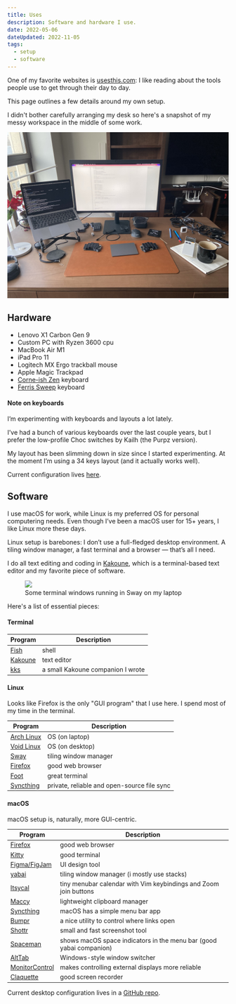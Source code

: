 ```yaml
---
title: Uses
description: Software and hardware I use.
date: 2022-05-06
dateUpdated: 2022-11-05
tags:
  - setup
  - software
---
```


One of my favorite websites is [usesthis.com](https://usesthis.com/): I like
reading about the tools people use to get through their day to day.

This page outlines a few details around my own setup.

I didn't bother carefully arranging my desk so here's a snapshot of my messy
workspace in the middle of some work.

![desk](img/desk.jpg)

## Hardware

- Lenovo X1 Carbon Gen 9
- Custom PC with Ryzen 3600 cpu
- MacBook Air M1
- iPad Pro 11
- Logitech MX Ergo trackball mouse
- Apple Magic Trackpad
- [Corne-ish Zen][corneish] keyboard
- [Ferris Sweep][sweep] keyboard

[corneish]: https://lowprokb.ca/products/corne-ish-zen-2
[sweep]: https://github.com/davidphilipbarr/Sweep

#### Note on keyboards

I’m experimenting with keyboards and layouts a lot lately.

I’ve had a bunch of various keyboards over the last couple years, but I prefer
the low-profile Choc switches by Kailh (the Purpz version).

My layout has been slimming down in size since I started experimenting. At the
moment I’m using a 34 keys layout (and it actually works well).

Current configuration lives [here](https://github.com/kkga/zmk-config).

## Software

I use macOS for work, while Linux is my preferred OS for personal computering
needs. Even though I’ve been a macOS user for 15+ years, I like Linux more these
days.

Linux setup is barebones: I don’t use a full-fledged desktop environment. A
tiling window manager, a fast terminal and a browser — that’s all I need.

I do all text editing and coding in [Kakoune](https://kakoune.org/), which is a
terminal-based text editor and my favorite piece of software.

<figure class="full-bleed">
  <a href="https://raw.githubusercontent.com/kkga/config/master/.local/share/desktop.png">
    <img src="https://raw.githubusercontent.com/kkga/config/master/.local/share/desktop.png" />
  </a>
  <figcaption>Some terminal windows running in Sway on my laptop</figcaption>
</figure>

Here's a list of essential pieces:

#### Terminal

| Program                         | Description                       |
| ------------------------------- | --------------------------------- |
| [Fish](https://fishshell.com/)  | shell                             |
| [Kakoune](https://kakoune.org/) | text editor                       |
| [kks](projects/kks.md)          | a small Kakoune companion I wrote |

#### Linux

Looks like Firefox is the only "GUI program" that I use here. I spend most of my
time in the terminal.

| Program                                | Description                                 |
| -------------------------------------- | ------------------------------------------- |
| [Arch Linux](https://archlinux.org/)   | OS (on laptop)                              |
| [Void Linux](https://voidlinux.org/)   | OS (on desktop)                             |
| [Sway](https://swaywm.org/)            | tiling window manager                       |
| [Firefox](https://firefox.com/)        | good web browser                            |
| [Foot](https://codeberg.org/dnkl/foot) | great terminal                              |
| [Syncthing](https://syncthing.net/)    | private, reliable and open-source file sync |

#### macOS

macOS setup is, naturally, more GUI-centric.

| Program                                                            | Description                                                         |
| ------------------------------------------------------------------ | ------------------------------------------------------------------- |
| [Firefox](https://www.mozilla.org/en-US/firefox/new/)              | good web browser                                                    |
| [Kitty](https://sw.kovidgoyal.net/kitty/)                          | good terminal                                                       |
| [Figma/FigJam](https://figma.com/)                                 | UI design tool                                                      |
| [yabai](https://github.com/koekeishiya/yabai)                      | tiling window manager (i mostly use stacks)                         |
| [Itsycal](https://www.mowglii.com/itsycal/)                        | tiny menubar calendar with Vim keybindings and Zoom join buttons    |
| [Maccy](https://maccy.app/)                                        | lightweight clipboard manager                                       |
| [Syncthing](https://syncthing.net/)                                | macOS has a simple menu bar app                                     |
| [Bumpr](https://www.getbumpr.com)                                  | a nice utility to control where links open                          |
| [Shottr](https://shottr.cc/)                                       | small and fast screenshot tool                                      |
| [Spaceman](https://github.com/Jaysce/Spaceman)                     | shows macOS space indicators in the menu bar (good yabai companion) |
| [AltTab](https://github.com/lwouis/alt-tab-macos)                  | Windows-style window switcher                                       |
| [MonitorControl](https://github.com/MonitorControl/MonitorControl) | makes controlling external displays more reliable                   |
| [Claquette](https://www.peakstep.com/claquette/)                   | good screen recorder                                                |

Current desktop configuration lives in a
[GitHub repo](https://github.com/kkga/config).
